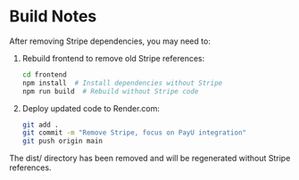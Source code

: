 # Build Notes

After removing Stripe dependencies, you may need to:

1. Rebuild frontend to remove old Stripe references:
   ```bash
   cd frontend
   npm install  # Install dependencies without Stripe
   npm run build  # Rebuild without Stripe code
   ```

2. Deploy updated code to Render.com:
   ```bash
   git add .
   git commit -m "Remove Stripe, focus on PayU integration"
   git push origin main
   ```

The dist/ directory has been removed and will be regenerated without Stripe references.
